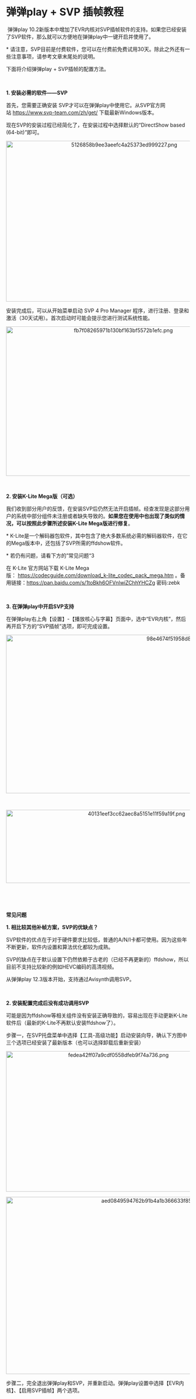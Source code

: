 <h1>弹弹play + SVP 插帧教程</h1>

<p> 弹弹play 10.2新版本中增加了EVR内核对SVP插帧软件的支持。如果您已经安装了SVP软件，那么就可以方便地在弹弹play中一键开启并使用了。</p>

<p>* 请注意，SVP目前是付费软件，您可以在付费前免费试用30天。除此之外还有一些注意事项，请参考文章末尾处的说明。</p>

<p>下面将介绍弹弹play + SVP插帧的配置方法。</p>

<p> </p>

<p><strong>1. 安装必需的软件——SVP</strong></p>

<p>首先，您需要正确安装 SVP才可以在弹弹play中使用它。从SVP官方网站 <a href="https://www.svp-team.com/zh/get/" target="_blank" rel="noreferrer noopener">https://www.svp-team.com/zh/get/</a> 下载最新Windows版本。</p>

<p>现在SVP的安装过程已经简化了，在安装过程中选择默认的“DirectShow based (64-bit)”即可。</p>

<p style="text-align:center;"><img height="439" src="https://txc.gtimg.com/data/104929/2022/0522/5126858b9ee3aeefc4a25373ed999227.png" width="632" alt="5126858b9ee3aeefc4a25373ed999227.png" /></p>

<p>安装完成后，可以从开始菜单启动 SVP 4 Pro Manager 程序，进行注册、登录和激活（30天试用）。首次启动时可能会提示您进行测试系统性能。</p>

<p style="text-align:center;"><img height="408" src="https://txc.gtimg.com/data/104929/2022/0522/fb7f08265971b130bf163bf5572b1efc.png" width="627" alt="fb7f08265971b130bf163bf5572b1efc.png" /></p>

<p> </p>

<p><strong>2. 安装K-Lite Mega版（可选）</strong></p>

<p>我们收到部分用户的反馈，在安装SVP后仍然无法开启插帧。经查发现是这部分用户的系统中部分组件未注册或者缺失导致的。<strong>如果您在使用中也出现了类似的情况，可以按照此步骤所述安装K-Lite Mega版进行修复</strong>。</p>

<p>* K-Lite是一个解码器包软件，其中包含了绝大多数系统必需的解码器软件，在它的Mega版本中，还包括了SVP所需的ffdshow软件。</p>

<p>* 若仍有问题，请看下方的”常见问题“3</p>

<p>在 K-Lite 官方网站下载 K-Lite Mega版： <a href="https://codecguide.com/download_k-lite_codec_pack_mega.htm" target="_blank" rel="noreferrer noopener">https://codecguide.com/download_k-lite_codec_pack_mega.htm</a> 。备用链接：<a href="https://pan.baidu.com/s/1toBkh6OFVnlwiZChhYHCZg" target="_blank" rel="noreferrer noopener">https://pan.baidu.com/s/1toBkh6OFVnlwiZChhYHCZg</a> 密码:zebk</p>

<p> </p>

<p><strong>3. 在弹弹play中开启SVP支持</strong></p>

<p>在弹弹play右上角【设置】-【播放核心与字幕】页面中，选中“EVR内核”，然后再开启下方的“SVP插帧”选项，即可完成设置。</p>

<p style="text-align:center;"><img height="433" src="https://txc.gtimg.com/data/104929/2022/0522/98e4674f51958d82ec1d9a8bcbadec8f.png" width="1040" alt="98e4674f51958d82ec1d9a8bcbadec8f.png" /></p>

<p> </p>

<p style="text-align:center;"><img height="200" src="https://txc.gtimg.com/data/104929/2022/0522/40131eef3cc62aec8a5151e11f59a19f.png" width="699" alt="40131eef3cc62aec8a5151e11f59a19f.png" /></p>

<p> </p>

<p> </p>

<p><strong>常见问题</strong></p>

<p><strong>1. 相比较其他补帧方案，SVP的优缺点？</strong></p>

<p>SVP软件的优点在于对于硬件要求比较低，普通的A/N/I卡都可使用。因为这些年不断更新，软件内设置和算法优化都较为成熟。</p>

<p>SVP的缺点在于默认设置下仍然依赖于古老的（已经不再更新的）ffdshow，所以目前不支持比较新的例如HEVC编码的高清视频。</p>

<p>从弹弹play 12.3版本开始，支持通过Avisynth调用SVP。</p>

<p> </p>

<p><strong>2. 安装配置完成后没有成功调用SVP</strong></p>

<p>可能是因为ffdshow等相关组件没有安装正确导致的，容易出现在手动更新K-Lite软件后（最新的K-Lite不再默认安装ffdshow了）。</p>

<p>步骤一，在SVP托盘菜单中选择【工具-高级功能】启动安装向导，确认下方图中三个选项已经安装了最新版本（也可以选择卸载后重新安装）</p>

<p style="text-align:center;"><img height="384" src="https://txc.gtimg.com/data/104929/2023/0924/fedea42ff07a9cdf0558dfeb9f74a736.png" width="600" alt="fedea42ff07a9cdf0558dfeb9f74a736.png" /></p>

<p style="text-align:center;"><img height="484" src="https://txc.gtimg.com/data/104929/2023/0924/aed0849594762b91b4a1b366633f8528.png" width="800" alt="aed0849594762b91b4a1b366633f8528.png" /></p>

<p>步骤二，完全退出弹弹play和SVP，并重新启动。弹弹play设置中选择【EVR内核】、【启用SVP插帧】两个选项。</p>
